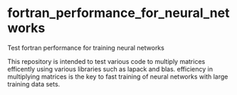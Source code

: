 # fortran_performance_for_neural_networks
Test fortran performance for training neural networks

This repository is intended to test various code to multiply matrices efficently using various libraries such as lapack and blas. efficiency in multiplying matrices is the key to fast training of neural networks with large training data sets.

